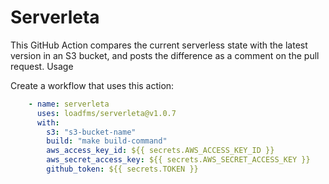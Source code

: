 # Serverleta

This GitHub Action compares the current serverless state with the latest version in an S3 bucket, and posts the difference as a comment on the pull request.
Usage

Create a workflow that uses this action:
```yaml
    - name: serverleta
      uses: loadfms/serverleta@v1.0.7
      with:
        s3: "s3-bucket-name"
        build: "make build-command"
        aws_access_key_id: ${{ secrets.AWS_ACCESS_KEY_ID }}
        aws_secret_access_key: ${{ secrets.AWS_SECRET_ACCESS_KEY }}
        github_token: ${{ secrets.TOKEN }}
```
